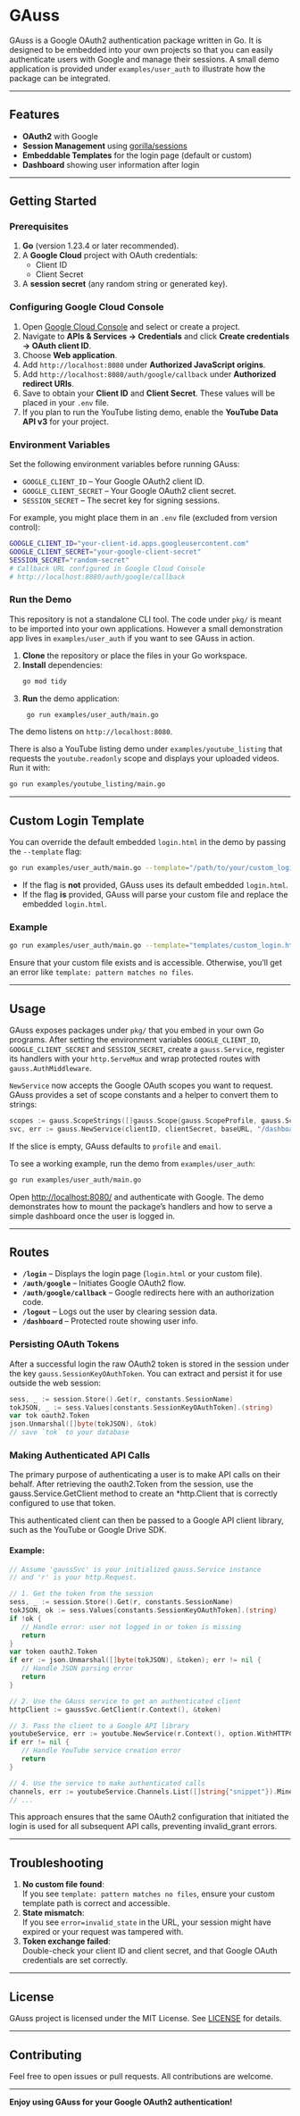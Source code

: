 # GAuss

GAuss is a Google OAuth2 authentication package written in Go. It is designed to be embedded into your own projects so
that you can easily authenticate users with Google and manage their sessions. A small demo application is provided under
`examples/user_auth` to illustrate how the package can be integrated.

---

## Features

- **OAuth2** with Google
- **Session Management** using [gorilla/sessions](https://github.com/gorilla/sessions)
- **Embeddable Templates** for the login page (default or custom)
- **Dashboard** showing user information after login

---

## Getting Started

### Prerequisites

1. **Go** (version 1.23.4 or later recommended).
2. A **Google Cloud** project with OAuth credentials:
    - Client ID
    - Client Secret
3. A **session secret** (any random string or generated key).

### Configuring Google Cloud Console

1. Open [Google Cloud Console](https://console.cloud.google.com/) and select or create a project.
2. Navigate to **APIs & Services → Credentials** and click **Create credentials → OAuth client ID**.
3. Choose **Web application**.
4. Add `http://localhost:8080` under **Authorized JavaScript origins**.
5. Add `http://localhost:8080/auth/google/callback` under **Authorized redirect URIs**.
6. Save to obtain your **Client ID** and **Client Secret**. These values will be placed in your `.env` file.
7. If you plan to run the YouTube listing demo, enable the **YouTube Data API v3** for your project.

### Environment Variables

Set the following environment variables before running GAuss:

- `GOOGLE_CLIENT_ID` – Your Google OAuth2 client ID.
- `GOOGLE_CLIENT_SECRET` – Your Google OAuth2 client secret.
- `SESSION_SECRET` – The secret key for signing sessions.

For example, you might place them in an `.env` file (excluded from version control):

```bash
GOOGLE_CLIENT_ID="your-client-id.apps.googleusercontent.com"
GOOGLE_CLIENT_SECRET="your-google-client-secret"
SESSION_SECRET="random-secret"
# Callback URL configured in Google Cloud Console
# http://localhost:8080/auth/google/callback
```

### Run the Demo

This repository is not a standalone CLI tool. The code under `pkg/` is meant to
be imported into your own applications. However a small demonstration app lives
in `examples/user_auth` if you want to see GAuss in action.

1. **Clone** the repository or place the files in your Go workspace.
2. **Install** dependencies:
   ```bash
   go mod tidy
   ```
3. **Run** the demo application:
   ```bash
    go run examples/user_auth/main.go
   ```

The demo listens on `http://localhost:8080`.

There is also a YouTube listing demo under `examples/youtube_listing` that
requests the `youtube.readonly` scope and displays your uploaded videos.
Run it with:
```bash
go run examples/youtube_listing/main.go
```

---

## Custom Login Template

You can override the default embedded `login.html` in the demo by passing the
`--template` flag:

```bash
go run examples/user_auth/main.go --template="/path/to/your/custom_login.html"
```

- If the flag is **not** provided, GAuss uses its default embedded `login.html`.
- If the flag **is** provided, GAuss will parse your custom file and replace the embedded `login.html`.

### Example

```bash
go run examples/user_auth/main.go --template="templates/custom_login.html"
```

Ensure that your custom file exists and is accessible. Otherwise, you’ll get an error like
`template: pattern matches no files`.

---

## Usage

GAuss exposes packages under `pkg/` that you embed in your own Go programs. After setting the environment variables
`GOOGLE_CLIENT_ID`, `GOOGLE_CLIENT_SECRET` and `SESSION_SECRET`, create a `gauss.Service`, register its handlers with
your `http.ServeMux` and wrap protected routes with `gauss.AuthMiddleware`.

`NewService` now accepts the Google OAuth scopes you want to request. GAuss provides a set of scope constants and a
helper to convert them to strings:

```go
scopes := gauss.ScopeStrings([]gauss.Scope{gauss.ScopeProfile, gauss.ScopeEmail, gauss.ScopeYouTubeReadonly})
svc, err := gauss.NewService(clientID, clientSecret, baseURL, "/dashboard", scopes, "")
```

If the slice is empty, GAuss defaults to `profile` and `email`.

To see a working example, run the demo from `examples/user_auth`:

```bash
go run examples/user_auth/main.go
```

Open [http://localhost:8080/](http://localhost:8080/) and authenticate with Google. The demo demonstrates how to mount
the package’s handlers and how to serve a simple dashboard once the user is logged in.

---

## Routes

- **`/login`** – Displays the login page (`login.html` or your custom file).
- **`/auth/google`** – Initiates Google OAuth2 flow.
- **`/auth/google/callback`** – Google redirects here with an authorization code.
- **`/logout`** – Logs out the user by clearing session data.
- **`/dashboard`** – Protected route showing user info.

### Persisting OAuth Tokens

After a successful login the raw OAuth2 token is stored in the session under the key `gauss.SessionKeyOAuthToken`. You
can extract and persist it for use outside the web session:

```go
sess, _ := session.Store().Get(r, constants.SessionName)
tokJSON, _ := sess.Values[constants.SessionKeyOAuthToken].(string)
var tok oauth2.Token
json.Unmarshal([]byte(tokJSON), &tok)
// save `tok` to your database
```

### Making Authenticated API Calls

The primary purpose of authenticating a user is to make API calls on their behalf. After retrieving the oauth2.Token
from the session, use the gauss.Service.GetClient method to create an *http.Client that is correctly configured to use
that token.

This authenticated client can then be passed to a Google API client library, such as the YouTube or Google Drive SDK.

#### Example:

```go
// Assume 'gaussSvc' is your initialized gauss.Service instance
// and 'r' is your http.Request.

// 1. Get the token from the session
sess, _ := session.Store().Get(r, constants.SessionName)
tokJSON, ok := sess.Values[constants.SessionKeyOAuthToken].(string)
if !ok {
   // Handle error: user not logged in or token is missing
   return
}
var token oauth2.Token
if err := json.Unmarshal([]byte(tokJSON), &token); err != nil {
   // Handle JSON parsing error
   return
}

// 2. Use the GAuss service to get an authenticated client
httpClient := gaussSvc.GetClient(r.Context(), &token)

// 3. Pass the client to a Google API library
youtubeService, err := youtube.NewService(r.Context(), option.WithHTTPClient(httpClient))
if err != nil {
   // Handle YouTube service creation error
   return
}

// 4. Use the service to make authenticated calls
channels, err := youtubeService.Channels.List([]string{"snippet"}).Mine(true).Do()
// ...
```

This approach ensures that the same OAuth2 configuration that initiated the login is used for all subsequent API calls,
preventing invalid_grant errors.

---

## Troubleshooting

1. **No custom file found**:  
   If you see `template: pattern matches no files`, ensure your custom template path is correct and accessible.
2. **State mismatch**:  
   If you see `error=invalid_state` in the URL, your session might have expired or your request was tampered with.
3. **Token exchange failed**:  
   Double-check your client ID and client secret, and that Google OAuth credentials are set correctly.

---

## License

GAuss project is licensed under the MIT License. See [LICENSE](MIT-LICENSE) for
details.

---

## Contributing

Feel free to open issues or pull requests. All contributions are welcome.

---

**Enjoy using GAuss for your Google OAuth2 authentication!**
